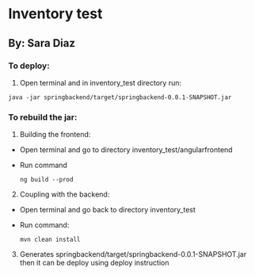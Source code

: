 # Inventory test
## By: Sara Diaz

### To deploy: 

1. Open terminal and in inventory_test directory run: 
<pre><code>java -jar springbackend/target/springbackend-0.0.1-SNAPSHOT.jar</code></pre>

### To rebuild the jar: 

1. Building the frontend:  

  - Open terminal and go to directory inventory_test/angularfrontend  
  - Run command  
  
    <pre><code>ng build --prod</code></pre>


2. Coupling with the backend:  

  - Open terminal and go back to directory inventory_test  
  - Run command:  
  
    <pre><code>mvn clean install</code></pre>

3. Generates springbackend/target/springbackend-0.0.1-SNAPSHOT.jar then it can be deploy using deploy instruction
